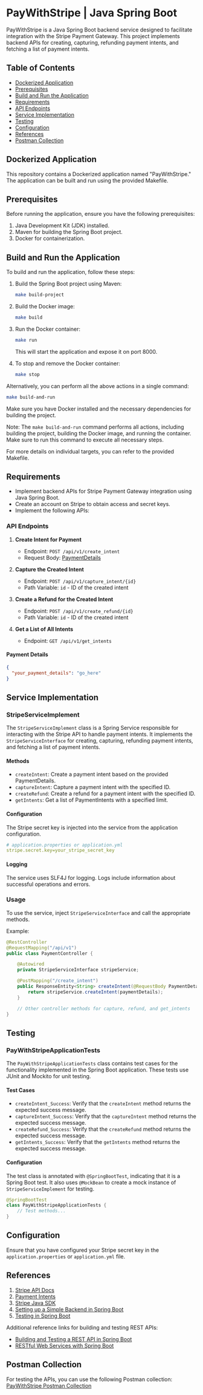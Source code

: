 # PayWithStripe | Java Spring Boot

PayWithStripe is a Java Spring Boot backend service designed to facilitate integration with the Stripe Payment Gateway. This project implements backend APIs for creating, capturing, refunding payment intents, and fetching a list of payment intents.

## Table of Contents
- [Dockerized Application](#dockerized-application)
- [Prerequisites](#prerequisites)
- [Build and Run the Application](#build-and-run-the-application)
- [Requirements](#requirements)
- [API Endpoints](#api-endpoints)
- [Service Implementation](#service-implementation)
- [Testing](#testing)
- [Configuration](#configuration)
- [References](#references)
- [Postman Collection](#postman-collection)


## Dockerized Application

This repository contains a Dockerized application named "PayWithStripe." The application can be built and run using the provided Makefile.

## Prerequisites

Before running the application, ensure you have the following prerequisites:

1. Java Development Kit (JDK) installed.
2. Maven for building the Spring Boot project.
3. Docker for containerization.

## Build and Run the Application

To build and run the application, follow these steps:

1. Build the Spring Boot project using Maven:
   ```bash
   make build-project
   ```

2. Build the Docker image:
   ```bash
   make build
   ```

3. Run the Docker container:
   ```bash
   make run
   ```

   This will start the application and expose it on port 8000.

4. To stop and remove the Docker container:
   ```bash
   make stop
   ```

Alternatively, you can perform all the above actions in a single command:
   ```bash
   make build-and-run
   ```

Make sure you have Docker installed and the necessary dependencies for building the project.

Note: The `make build-and-run` command performs all actions, including building the project, building the Docker image, and running the container. Make sure to run this command to execute all necessary steps.

For more details on individual targets, you can refer to the provided Makefile.

## Requirements

- Implement backend APIs for Stripe Payment Gateway integration using Java Spring Boot.
- Create an account on Stripe to obtain access and secret keys.
- Implement the following APIs:

### API Endpoints

1. **Create Intent for Payment**
    - Endpoint: `POST /api/v1/create_intent`
    - Request Body: [PaymentDetails](#payment-details)

2. **Capture the Created Intent**
    - Endpoint: `POST /api/v1/capture_intent/{id}`
    - Path Variable: `id` - ID of the created intent

3. **Create a Refund for the Created Intent**
    - Endpoint: `POST /api/v1/create_refund/{id}`
    - Path Variable: `id` - ID of the created intent

4. **Get a List of All Intents**
    - Endpoint: `GET /api/v1/get_intents`

#### Payment Details
```json
{
  "your_payment_details": "go_here"
}
```

## Service Implementation

### StripeServiceImplement

The `StripeServiceImplement` class is a Spring Service responsible for interacting with the Stripe API to handle payment intents. It implements the `StripeServiceInterface` for creating, capturing, refunding payment intents, and fetching a list of payment intents.

#### Methods

- `createIntent`: Create a payment intent based on the provided PaymentDetails.
- `captureIntent`: Capture a payment intent with the specified ID.
- `createRefund`: Create a refund for a payment intent with the specified ID.
- `getIntents`: Get a list of PaymentIntents with a specified limit.

#### Configuration

The Stripe secret key is injected into the service from the application configuration.

```yaml
# application.properties or application.yml
stripe.secret.key=your_stripe_secret_key
```

#### Logging

The service uses SLF4J for logging. Logs include information about successful operations and errors.

### Usage

To use the service, inject `StripeServiceInterface` and call the appropriate methods.

Example:

```java
@RestController
@RequestMapping("/api/v1")
public class PaymentController {

    @Autowired
    private StripeServiceInterface stripeService;

    @PostMapping("/create_intent")
    public ResponseEntity<String> createIntent(@RequestBody PaymentDetails paymentDetails) {
        return stripeService.createIntent(paymentDetails);
    }

    // Other controller methods for capture, refund, and get_intents
}
```

## Testing

### PayWithStripeApplicationTests

The `PayWithStripeApplicationTests` class contains test cases for the functionality implemented in the Spring Boot application. These tests use JUnit and Mockito for unit testing.

#### Test Cases

- `createIntent_Success`: Verify that the `createIntent` method returns the expected success message.
- `captureIntent_Success`: Verify that the `captureIntent` method returns the expected success message.
- `createRefund_Success`: Verify that the `createRefund` method returns the expected success message.
- `getIntents_Success`: Verify that the `getIntents` method returns the expected success message.

#### Configuration

The test class is annotated with `@SpringBootTest`, indicating that it is a Spring Boot test. It also uses `@MockBean` to create a mock instance of `StripeServiceImplement` for testing.

```java
@SpringBootTest
class PayWithStripeApplicationTests {
    // Test methods...
}
```

## Configuration

Ensure that you have configured your Stripe secret key in the `application.properties` or `application.yml` file.

## References

1. [Stripe API Docs](https://stripe.com/docs/api/payment_intents)
2. [Payment Intents](https://stripe.com/docs/payments/payment-intents)
3. [Stripe Java SDK](https://github.com/stripe/stripe-java)
4. [Setting up a Simple Backend in Spring Boot](https://spring.io/guides/gs/spring-boot/)
5. [Testing in Spring Boot](https://spring.io/guides/gs/testing-web/)

Additional reference links for building and testing REST APIs:

- [Building and Testing a REST API in Spring Boot](https://www.baeldung.com/spring-boot-testing)
- [RESTful Web Services with Spring Boot](https://www.baeldung.com/spring-boot-rest-api-tutorial)

## Postman Collection

For testing the APIs, you can use the following Postman collection: [PayWithStripe Postman Collection](https://www.postman.com/docking-module-saganist-20654777/workspace/paywithstripe/overview)
